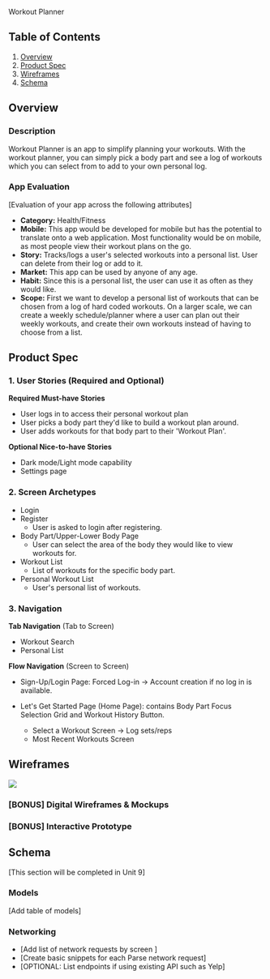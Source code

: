 
Workout Planner

## Table of Contents
1. [Overview](#Overview)
1. [Product Spec](#Product-Spec)
1. [Wireframes](#Wireframes)
2. [Schema](#Schema)

## Overview
### Description
Workout Planner is an app to simplify planning your workouts. With the workout planner, you can simply pick a body part and see a log of workouts which you can select from to add to your own personal log.

### App Evaluation
[Evaluation of your app across the following attributes]
- **Category:** Health/Fitness
- **Mobile:** This app would be developed for mobile but has the potential to translate onto a web application. Most functionality would be on mobile, as most people view their workout plans on the go.
- **Story:** Tracks/logs a user's selected workouts into a personal list. User can delete from their log or add to it.
- **Market:** This app can be used by anyone of any age.
- **Habit:** Since this is a personal list, the user can use it as often as they would like.
- **Scope:** First we want to develop a personal list of workouts that can be chosen from a log of hard coded workouts. On a larger scale, we can create a weekly schedule/planner where a user can plan out their weekly workouts, and create their own workouts instead of having to choose from a list.

## Product Spec

### 1. User Stories (Required and Optional)

**Required Must-have Stories**

* User logs in to access their personal workout plan
* User picks a body part they'd like to build a workout plan around. 
* User adds workouts for that body part to their 'Workout Plan'.

**Optional Nice-to-have Stories**

* Dark mode/Light mode capability
* Settings page

### 2. Screen Archetypes

* Login
* Register 
   * User is asked to login after registering.
* Body Part/Upper-Lower Body Page
   * User can select the area of the body they would like to view workouts for.
* Workout List
   * List of workouts for the specific body part.
* Personal Workout List
   * User's personal list of workouts.

### 3. Navigation

**Tab Navigation** (Tab to Screen)

* Workout Search
* Personal List


**Flow Navigation** (Screen to Screen)

* Sign-Up/Login Page: Forced Log-in -> Account creation if no log in is available.

 * Let's Get Started Page (Home Page): contains Body Part Focus Selection Grid and Workout History Button.
    * Select a Workout Screen -> Log sets/reps 
    * Most Recent Workouts Screen

## Wireframes

<img src="https://imgur.com/a/gxPLo3J">

### [BONUS] Digital Wireframes & Mockups

### [BONUS] Interactive Prototype

## Schema 
[This section will be completed in Unit 9]
### Models
[Add table of models]
### Networking
- [Add list of network requests by screen ]
- [Create basic snippets for each Parse network request]
- [OPTIONAL: List endpoints if using existing API such as Yelp]

